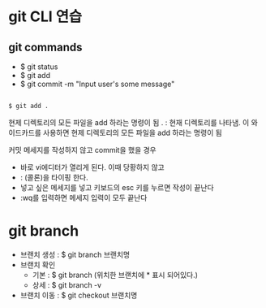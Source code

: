 # git CLI 연습

## git commands

- $ git status
- $ git add
- $ git commit -m "Input user's some message"

```bash

$ git add .

```

현제 디렉토리의 모든 파일을 add 하라는 명령이 됨
. : 현재 디렉토리를 나타냄. 이 와이드카드를 사용하면 현제 디렉토리의 모든 파일을 add 하라는 명령이 됨

커밋 메세지를 작성하지 않고 commit을 했을 경우 
- 바로 vi에디터가 열리게 된다. 이때 당황하지 않고 
- : (콜론)을 타이핑 한다. 
- 넣고 싶은 메세지를 넣고 키보드의 esc 키를 누르면 작성이 끝난다
- :wq를 입력하면 메세지 입력이 모두 끝난다

# git branch

- 브랜치 생성 : $ git branch 브랜치명
- 브랜치 확인
  - 기본 : $ git branch (위치한 브랜치에 * 표시 되어있다.)
  - 상세 : $ git branch -v
- 브랜치 이동 : $ git checkout 브랜치명
